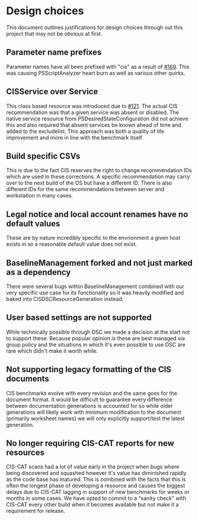 # Design choices
This document outlines justifications for design choices through out this project that may not be obvious at first.

## Parameter name prefixes
Parameter names have all been prefixed with "cis" as a result of [#169](https://github.com/techservicesillinois/SecOps-Powershell-CISDSC/issues/169). This was causing PSScriptAnalyzer heart burn as well as various other quirks.

## CISService over Service
This class based resource was introduced due to [#121](https://github.com/techservicesillinois/SecOps-Powershell-CISDSC/issues/121). The actual CIS recommendation was that a given service was absent or disabled. The native service resource from PSDesiredStateConfiguration did not achieve this and also required that absent services be known ahead of time and added to the excludelist. This approach was both a quality of life improvement and more in line with the benchmark itself.

## Build specific CSVs
This is due to the fact CIS reserves the right to change recommendation IDs which are used in these corrections. A specific recommendation may carry over to the next build of the OS but have a different ID. There is also different IDs for the same recommendations between server and workstation in many cases.

## Legal notice and local account renames have no default values
These are by nature incredibly specific to the envrionment a given host exists in so a reasonable default value does not exist.

## BaselineManagement forked and not just marked as a dependency
There were several bugs within BaselineManagement combined with our very specific use case for its functionality so it was heavily modified and baked into CISDSCResourceGeneration instead.

## User based settings are not supported
While technically possible through DSC we made a decision at the start not to support these. Because popular opinion is these are best managed via group policy and the situations in which it's even possible to use DSC are rare which didn't make it worth while.

## Not supporting legacy formatting of the CIS documents
CIS benchmarks evolve with every revision and the same goes for the document format. It would be difficult to guarantee every difference between documentation generations is accounted for so while older generations will likely work with minimum modification to the document (primarily worksheet names) we will only explicitly support/test the latest generation.

## No longer requiring CIS-CAT reports for new resources
CIS-CAT scans had a lot of value early in the project when bugs where being discovered and squashed however it's value has diminished rapidly as the code base has matured. This is combined with the facts that this is often the longest phase of developing a resource and causes the biggest delays due to CIS-CAT lagging in support of new benchmarks for weeks or months in some cases. We have opted to commit to a "sanity check" with CIS-CAT every other build when it becomes available but not make it a requirement for release.
